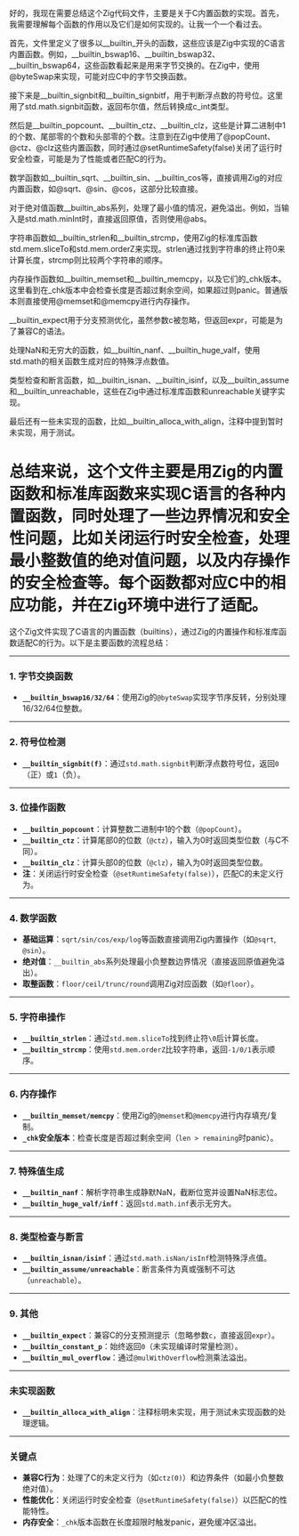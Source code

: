 好的，我现在需要总结这个Zig代码文件，主要是关于C内置函数的实现。首先，我需要理解每个函数的作用以及它们是如何实现的。让我一个一个看过去。

首先，文件里定义了很多以__builtin_开头的函数，这些应该是Zig中实现的C语言内置函数。例如，__builtin_bswap16、__builtin_bswap32、__builtin_bswap64，这些函数看起来是用来字节交换的。在Zig中，使用@byteSwap来实现，可能对应C中的字节交换函数。

接下来是__builtin_signbit和__builtin_signbitf，用于判断浮点数的符号位。这里用了std.math.signbit函数，返回布尔值，然后转换成c_int类型。

然后是__builtin_popcount、__builtin_ctz、__builtin_clz，这些是计算二进制中1的个数、尾部零的个数和头部零的个数。注意到在Zig中使用了@popCount、@ctz、@clz这些内置函数，同时通过@setRuntimeSafety(false)关闭了运行时安全检查，可能是为了性能或者匹配C的行为。

数学函数如__builtin_sqrt、__builtin_sin、__builtin_cos等，直接调用Zig的对应内置函数，如@sqrt、@sin、@cos，这部分比较直接。

对于绝对值函数__builtin_abs系列，处理了最小值的情况，避免溢出。例如，当输入是std.math.minInt时，直接返回原值，否则使用@abs。

字符串函数如__builtin_strlen和__builtin_strcmp，使用Zig的标准库函数std.mem.sliceTo和std.mem.orderZ来实现。strlen通过找到字符串的终止符0来计算长度，strcmp则比较两个字符串的顺序。

内存操作函数如__builtin_memset和__builtin_memcpy，以及它们的_chk版本。这里看到在_chk版本中会检查长度是否超过剩余空间，如果超过则panic。普通版本则直接使用@memset和@memcpy进行内存操作。

__builtin_expect用于分支预测优化，虽然参数c被忽略，但返回expr，可能是为了兼容C的语法。

处理NaN和无穷大的函数，如__builtin_nanf、__builtin_huge_valf，使用std.math的相关函数生成对应的特殊浮点数值。

类型检查和断言函数，如__builtin_isnan、__builtin_isinf，以及__builtin_assume和__builtin_unreachable，这些在Zig中通过标准库函数和unreachable关键字实现。

最后还有一些未实现的函数，比如__builtin_alloca_with_align，注释中提到暂时未实现，用于测试。

总结来说，这个文件主要是用Zig的内置函数和标准库函数来实现C语言的各种内置函数，同时处理了一些边界情况和安全性问题，比如关闭运行时安全检查，处理最小整数值的绝对值问题，以及内存操作的安全检查等。每个函数都对应C中的相应功能，并在Zig环境中进行了适配。
================================================
这个Zig文件实现了C语言的内置函数（builtins），通过Zig的内置操作和标准库函数适配C的行为。以下是主要函数的流程总结：

---

### **1. 字节交换函数**
- **`__builtin_bswap16/32/64`**：使用Zig的`@byteSwap`实现字节序反转，分别处理16/32/64位整数。

---

### **2. 符号位检测**
- **`__builtin_signbit(f)`**：通过`std.math.signbit`判断浮点数符号位，返回`0`（正）或`1`（负）。

---

### **3. 位操作函数**
- **`__builtin_popcount`**：计算整数二进制中1的个数（`@popCount`）。
- **`__builtin_ctz`**：计算尾部0的位数（`@ctz`），输入为0时返回类型位数（与C不同）。
- **`__builtin_clz`**：计算头部0的位数（`@clz`），输入为0时返回类型位数。
- **注**：关闭运行时安全检查（`@setRuntimeSafety(false)`），匹配C的未定义行为。

---

### **4. 数学函数**
- **基础运算**：`sqrt/sin/cos/exp/log`等函数直接调用Zig内置操作（如`@sqrt`, `@sin`）。
- **绝对值**：`__builtin_abs`系列处理最小负整数边界情况（直接返回原值避免溢出）。
- **取整函数**：`floor/ceil/trunc/round`调用Zig对应函数（如`@floor`）。

---

### **5. 字符串操作**
- **`__builtin_strlen`**：通过`std.mem.sliceTo`找到终止符`\0`后计算长度。
- **`__builtin_strcmp`**：使用`std.mem.orderZ`比较字符串，返回`-1/0/1`表示顺序。

---

### **6. 内存操作**
- **`__builtin_memset/memcpy`**：使用Zig的`@memset`和`@memcpy`进行内存填充/复制。
- **`_chk`安全版本**：检查长度是否超过剩余空间（`len > remaining`时panic）。

---

### **7. 特殊值生成**
- **`__builtin_nanf`**：解析字符串生成静默NaN，截断位宽并设置NaN标志位。
- **`__builtin_huge_valf/inff`**：返回`std.math.inf`表示无穷大。

---

### **8. 类型检查与断言**
- **`__builtin_isnan/isinf`**：通过`std.math.isNan/isInf`检测特殊浮点值。
- **`__builtin_assume/unreachable`**：断言条件为真或强制不可达（`unreachable`）。

---

### **9. 其他**
- **`__builtin_expect`**：兼容C的分支预测提示（忽略参数`c`，直接返回`expr`）。
- **`__builtin_constant_p`**：始终返回`0`（未实现编译时常量检测）。
- **`__builtin_mul_overflow`**：通过`@mulWithOverflow`检测乘法溢出。

---

### **未实现函数**
- **`__builtin_alloca_with_align`**：注释标明未实现，用于测试未实现函数的处理逻辑。

---

### **关键点**
- **兼容C行为**：处理了C的未定义行为（如`ctz(0)`）和边界条件（如最小负整数绝对值）。
- **性能优化**：关闭运行时安全检查（`@setRuntimeSafety(false)`）以匹配C的性能特性。
- **内存安全**：`_chk`版本函数在长度超限时触发panic，避免缓冲区溢出。